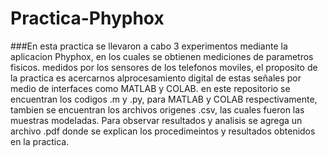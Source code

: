 # Practica-Phyphox
###En esta practica se llevaron a cabo 3 experimentos mediante la aplicacion Phyphox, en los cuales se obtienen mediciones de parametros fisicos. medidos por los sensores de los telefonos moviles, el proposito de la practica es acercarnos alprocesamiento digital de estas señales por medio de interfaces como MATLAB y COLAB. en este repositorio se encuentran los codigos .m y .py, para MATLAB y COLAB respectivamente, tambien se encuentran los archivos origenes .csv, las cuales fueron las muestras modeladas. Para observar resultados y analisis se agrega un archivo .pdf donde se explican los procedimeintos y resultados obtenidos en la practica. 
